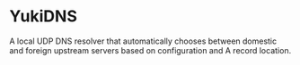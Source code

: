 # YukiDNS
A local UDP DNS resolver that automatically chooses between domestic and foreign upstream servers based on configuration and A record location.